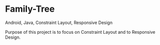 # Family-Tree
Android, Java, Constraint Layout, Responsive Design

Purpose of this project is to focus on Constraint Layout and to Responsive Design.
